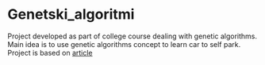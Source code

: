 # Genetski_algoritmi
Project developed as part of college course dealing with genetic algorithms. Main idea is to use genetic algorithms concept to learn car to self park. Project is based on [article](https://towardsdatascience.com/self-parking-car-in-500-lines-of-code-c1b2a57455af)
